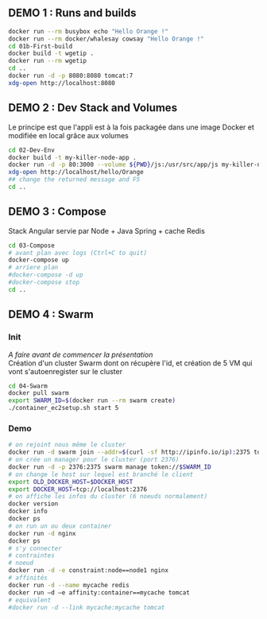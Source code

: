 ## DEMO 1 : Runs and builds

```bash
docker run --rm busybox echo "Hello Orange !"
docker run --rm docker/whalesay cowsay "Hello Orange !"
cd 01b-First-build
docker build -t wgetip .
docker run --rm wgetip
cd ..
docker run -d -p 8080:8080 tomcat:7
xdg-open http://localhost:8080
```

## DEMO 2 : Dev Stack and Volumes

Le principe est que l'appli est à la fois packagée dans une image Docker et modifiée en local grâce aux volumes

```bash
cd 02-Dev-Env
docker build -t my-killer-node-app .
docker run -d -p 80:3000 --volume ${PWD}/js:/usr/src/app/js my-killer-node-app
xdg-open http://localhost/hello/Orange
## change the returned message and F5
cd ..
```

## DEMO 3 : Compose

Stack Angular servie par Node + Java Spring + cache Redis

```bash
cd 03-Compose
# avant plan avec logs (Ctrl+C to quit)
docker-compose up
# arriere plan
#docker-compose -d up
#docker-compose stop
cd ..
```

## DEMO 4 : Swarm

### Init
*A faire avant de commencer la présentation<br>*
Création d'un cluster Swarm dont on récupère l'id, et création de 5 VM qui vont s'autoenregister sur le cluster

```bash
cd 04-Swarm
docker pull swarm
export SWARM_ID=$(docker run --rm swarm create)
./container_ec2setup.sh start 5
```

### Demo

```bash
# on rejoint nous même le cluster
docker run -d swarm join --addr=$(curl -sf http://ipinfo.io/ip):2375 token://$SWARM_ID
# on crée un manager pour le cluster (port 2376)
docker run -d -p 2376:2375 swarm manage token://$SWARM_ID
# on change le host sur lequel est branché le client
export OLD_DOCKER_HOST=$DOCKER_HOST
export DOCKER_HOST=tcp://localhost:2376
# on affiche les infos du cluster (6 noeuds normalement)
docker version
docker info
docker ps
# on run un ou deux container
docker run -d nginx
docker ps
# s'y connecter
# contraintes
# noeud
docker run -d -e constraint:node==node1 nginx
# affinités
docker run -d --name mycache redis
docker run –d –e affinity:container==mycache tomcat
# equivalent
#docker run -d --link mycache:mycache tomcat
```

